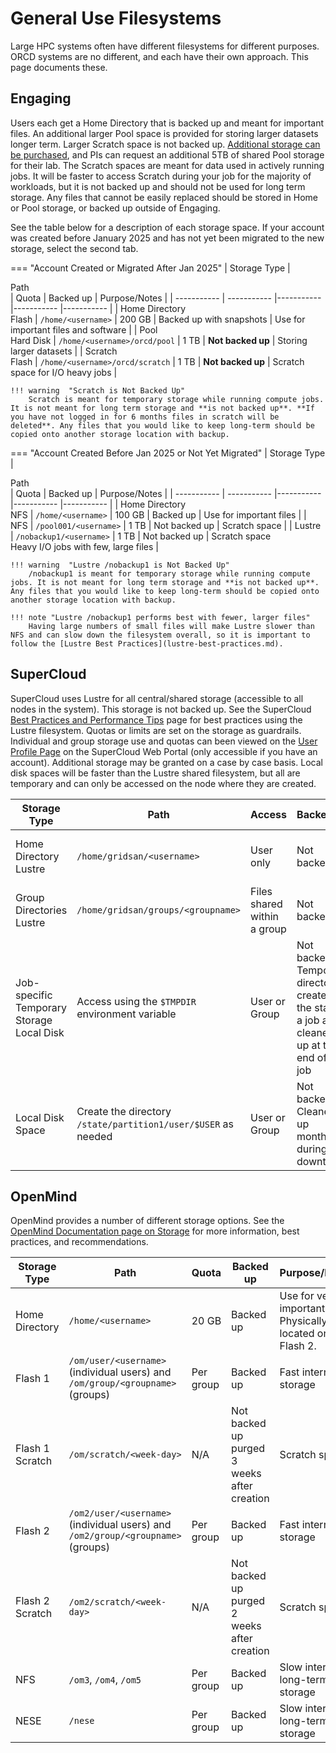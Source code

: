 # General Use Filesystems

Large HPC systems often have different filesystems for different purposes. ORCD systems are no different, and each have their own approach. This page documents these.

## Engaging

Users each get a Home Directory that is backed up and meant for important files. An additional larger Pool space is provided for storing larger datasets longer term. Larger Scratch space is not backed up. [Additional storage can be purchased](project-filesystems.md), and PIs can request an additional 5TB of shared Pool storage for their lab. The Scratch spaces are meant for data used in actively running jobs. It will be faster to access Scratch during your job for the majority of workloads, but it is not backed up and should not be used for long term storage. Any files that cannot be easily replaced should be stored in Home or Pool storage, or backed up outside of Engaging.

See the table below for a description of each storage space. If your account was created before January 2025 and has not yet been migrated to the new storage, select the second tab.

=== "Account Created or Migrated After Jan 2025"
    | Storage Type      | <div style="width:18em">Path</div> | Quota | Backed up | Purpose/Notes |
    | ----------- | ----------- |----------- |----------- |----------- |
    | Home Directory <br> Flash  | `/home/<username>` | 200 GB | Backed up with snapshots | Use for important files and software |
    | Pool <br> Hard Disk | `/home/<username>/orcd/pool` | 1 TB | **Not backed up** | Storing larger datasets |
    | Scratch <br> Flash | `/home/<username>/orcd/scratch` | 1 TB | **Not backed up** | Scratch space for I/O heavy jobs |

    !!! warning  "Scratch is Not Backed Up"
        Scratch is meant for temporary storage while running compute jobs. It is not meant for long term storage and **is not backed up**. **If you have not logged in for 6 months files in scratch will be deleted**. Any files that you would like to keep long-term should be copied onto another storage location with backup.
=== "Account Created Before Jan 2025 or Not Yet Migrated"
    | Storage Type      | <div style="width:12em">Path</div> | Quota | Backed up | Purpose/Notes |
    | ----------- | ----------- |----------- |----------- |----------- |
    | Home Directory <br> NFS  | `/home/<username>` | 100 GB | Backed up | Use for important files |
    | NFS | `/pool001/<username>` | 1 TB | Not backed up | Scratch space |
    | Lustre | `/nobackup1/<username>` | 1 TB | Not backed up | Scratch space <br> Heavy I/O jobs with few, large files |

    !!! warning  "Lustre /nobackup1 is Not Backed Up"
        /nobackup1 is meant for temporary storage while running compute jobs. It is not meant for long term storage and **is not backed up**. Any files that you would like to keep long-term should be copied onto another storage location with backup.

    !!! note "Lustre /nobackup1 performs best with fewer, larger files"
        Having large numbers of small files will make Lustre slower than NFS and can slow down the filesystem overall, so it is important to follow the [Lustre Best Practices](lustre-best-practices.md).

## SuperCloud

SuperCloud uses Lustre for all central/shared storage (accessible to all nodes in the system). This storage is not backed up. See the SuperCloud [Best Practices and Performance Tips](https://supercloud.mit.edu/best-practices-and-performance-tips) page for best practices using the Lustre filesystem. Quotas or limits are set on the storage as guardrails. Individual and group storage use and quotas can been viewed on the [User Profile Page](https://txe1-portal.mit.edu/profile/user_profile.php) on the SuperCloud Web Portal (only accessible if you have an account). Additional storage may be granted on a case by case basis. Local disk spaces will be faster than the Lustre shared filesystem, but all are temporary and can only be accessed on the node where they are created.

| Storage Type      | Path | Access | Backed up | Limits |
| ----------- | ----------- |----------- |----------- |----------- |
| Home Directory <br> Lustre  | `/home/gridsan/<username>` | User only | Not backed up | See [User Profile Page](https://txe1-portal.mit.edu/profile/user_profile.php) |
| Group Directories <br> Lustre | `/home/gridsan/groups/<groupname>` | Files shared within a group | Not backed up | See [User Profile Page](https://txe1-portal.mit.edu/profile/user_profile.php) |
| Job-specific Temporary Storage <br> Local Disk | Access using the `$TMPDIR` environment variable | User or Group | Not backed up <br>  Temporary directory created at the start of a job and cleaned up at the end of the job | NA |
| Local Disk Space | Create the directory `/state/partition1/user/$USER` as needed | User or Group | Not backed up <br> Cleaned up monthly during downtimes | NA |

## OpenMind

OpenMind provides a number of different storage options. See the [OpenMind Documentation page on Storage](https://github.mit.edu/MGHPCC/OpenMind/wiki/Which-directory-should-I-use%3F) for more information, best practices, and recommendations.

| Storage Type      | Path | Quota | Backed up | Purpose/Notes |
| ----------- | ----------- |----------- |----------- |----------- |
| Home Directory | `/home/<username>` | 20 GB | Backed up | Use for very important files. Physically located on Flash 2. |
| Flash 1 |  `/om/user/<username>` (individual users) and `/om/group/<groupname>` (groups) | Per group | Backed up | Fast internal storage |
| Flash 1 Scratch | `/om/scratch/<week-day>` | N/A | Not backed up <br> purged 3 weeks after creation | Scratch space |
| Flash 2 | `/om2/user/<username>` (individual users) and `/om2/group/<groupname>` (groups) | Per group | Backed up | Fast internal storage |
| Flash 2 Scratch | `/om2/scratch/<week-day>` | N/A | Not backed up <br> purged 2 weeks after creation | Scratch space |
| NFS | `/om3`, `/om4`, `/om5` | Per group | Backed up | Slow internal long-term storage |
| NESE | `/nese` | Per group | Backed up | Slow internal long-term storage |
